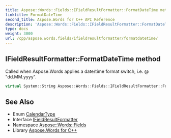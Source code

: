 ```yaml
---
title: Aspose::Words::Fields::IFieldResultFormatter::FormatDateTime method
linktitle: FormatDateTime
second_title: Aspose.Words for C++ API Reference
description: 'Aspose::Words::Fields::IFieldResultFormatter::FormatDateTime method. Called when Aspose.Words applies a date/time format switch, i.e. \@ "dd.MM.yyyy" in C++.'
type: docs
weight: 3000
url: /cpp/aspose.words.fields/ifieldresultformatter/formatdatetime/
---
```

## IFieldResultFormatter::FormatDateTime method


Called when Aspose.Words applies a date/time format switch, i.e. \@ "dd.MM.yyyy".

```cpp
virtual System::String Aspose::Words::Fields::IFieldResultFormatter::FormatDateTime(System::DateTime value, System::String format, Aspose::Words::CalendarType calendarType)=0
```

## See Also

* Enum [CalendarType](../../../aspose.words/calendartype/)
* Interface [IFieldResultFormatter](../)
* Namespace [Aspose::Words::Fields](../../)
* Library [Aspose.Words for C++](../../../)
